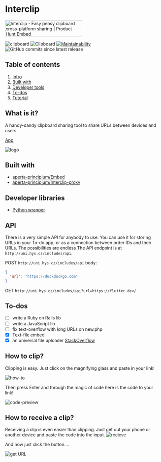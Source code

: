 # Interclip
<a href="https://www.producthunt.com/posts/interclip?utm_source=badge-featured&utm_medium=badge&utm_souce=badge-interclip" target="_blank"><img src="https://api.producthunt.com/widgets/embed-image/v1/featured.svg?post_id=174002&theme=light" alt="Interclip - Easy peasy clipboard cross-platform sharing | Product Hunt Embed" style="width: 250px; height: 54px;" width="250px" height="54px" /></a>

![clipboard](https://img.shields.io/badge/clipboard-copied-orange) ![Clipboard](https://img.shields.io/github/repo-size/aperta-principium/Interclip) [![Maintainability](https://api.codeclimate.com/v1/badges/0a72c92a0a2da0c79ba5/maintainability)](https://codeclimate.com/github/aperta-principium/Interclip/maintainability)
![GitHub commits since latest release](https://img.shields.io/github/commits-since/aperta-principium/interclip/latest)
## Table of contents
1. [Intro](#intro)
2. [Built with](#dependencies)
3. [Developer tools](#dependencies)
4. [To-dos](#todo) 
5. [Tutorial](#howto)

<a name="intro"> </a>

## What is it?
A handy-dandy clipboard sharing tool to share URLs between devices and users

[App](https://link.mannoviny.cz)

![logo](https://github.com/filiptronicek/Interclip/raw/master/img/interclip_logo.png)

<a name="dependencies"> </a>
## Built with
- [aperta-principium/Embed](https://github.com/aperta-principium/Embed)
- [aperta-principium/Interclip-proxy](https://github.com/aperta-principium/Interclip-proxy)

<a name="libs"> </a>
## Developer libraries
* [Python wrapper](https://github.com/aperta-principium/Interclip-python)

## API
There is a very simple API for anybody to use. You can use it for storing URLs in your To-do app, or as a connection between order IDs and their URLs. The possibilities are endless
The API endpoint is at ```http://uni.hys.cz/includes/api```.


POST
`http://uni.hys.cz/includes/api`
body:
```json
{
  "url": "https://duckduckgo.com"
}
```
GET
`http://uni.hys.cz/includes/api?url=https://flutter.dev/`

<a name="todo"> </a>
## To-dos
- [ ] write a Ruby on Rails lib
- [ ] write a JavaScript lib
- [ ] fix text-overflow with long URLs on new.php
- [x] Text-file embed
- [x] an universal file uploader [StackOverflow](https://stackoverflow.com/questions/58153921/how-can-you-upload-to-catbox-using-javascript)

<a name="howto"> </a>
## How to clip?

Clipping is easy. Just click on the magnifying glass and paste in your link!

![how-to](https://github.com/filiptronicek/Interclip/raw/master/img/interclip-home.gif)

Then press Enter and through the magic of code here is the code to your link!

![code-preview](https://s.put.re/Jwmoc8BV.png)

## How to receive a clip?
Receiving a clip is even easier than clipping. Just get out your phone or another device and paste the code into the input.
![recieve](https://s.put.re/M1jfZZRs.png)

And now just click the button....

![get URL](https://s.put.re/ZsgUEznc.35.png)
